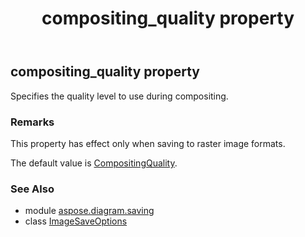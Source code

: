 ﻿---
title: compositing_quality property
second_title: Aspose.Diagram for Python via .NET API References
description: 
type: docs
weight: 50
url: /python-net/aspose.diagram.saving/imagesaveoptions/compositing_quality/
is_root: false
---

## compositing_quality property


Specifies the quality level to use during compositing.
### Remarks 


This property has effect only when saving to raster image formats.

The default value is [CompositingQuality](/diagram/python-net/aspose.diagram.saving/compositingquality).

### See Also
* module [aspose.diagram.saving](../../)
* class [ImageSaveOptions](/diagram/python-net/aspose.diagram.saving/imagesaveoptions)
